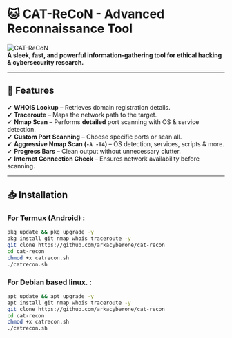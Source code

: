 # 🐱 **CAT-ReCoN - Advanced Reconnaissance Tool**  

![CAT-ReCoN](https://img.shields.io/badge/Recon-Tool-blue?style=for-the-badge)  
**A sleek, fast, and powerful information-gathering tool for ethical hacking & cybersecurity research.**  

---

## 🚀 **Features**  
✔ **WHOIS Lookup** – Retrieves domain registration details.  
✔ **Traceroute** – Maps the network path to the target.  
✔ **Nmap Scan** – Performs **detailed** port scanning with OS & service detection.  
✔ **Custom Port Scanning** – Choose specific ports or scan all.  
✔ **Aggressive Nmap Scan (`-A -T4`)** – OS detection, services, scripts & more.  
✔ **Progress Bars** – Clean output without unnecessary clutter.  
✔ **Internet Connection Check** – Ensures network availability before scanning.  

---

## 📥 **Installation**  

### **For Termux (Android) :**  

```bash
pkg update && pkg upgrade -y  
pkg install git nmap whois traceroute -y  
git clone https://github.com/arkacyberone/cat-recon
cd cat-recon
chmod +x catrecon.sh
./catrecon.sh
```

### **For Debian based linux. :**  
```bash
apt update && apt upgrade -y  
apt install git nmap whois traceroute -y  
git clone https://github.com/arkacyberone/cat-recon
cd cat-recon
chmod +x catrecon.sh
./catrecon.sh
```

